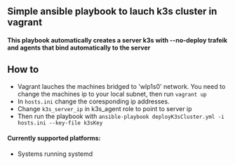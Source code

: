 ## Simple ansible playbook to lauch k3s cluster in vagrant 
#### This playbook automatically creates a server k3s with --no-deploy trafeik and agents that bind automatically to the server

## How to
* Vagrant lauches the machines bridged to 'wlp1s0' network. You need to change the machines ip to your local subnet, then run ```vagrant up```
* In ```hosts.ini``` change the coresponding ip addresses. 
* Change ```k3s_server_ip``` in k3s_agent role to point to server ip
* Then run the playbook with ```ansible-playbook deployK3sCluster.yml -i hosts.ini --key-file k3sKey```

#### Currently supported platforms:
* Systems running systemd